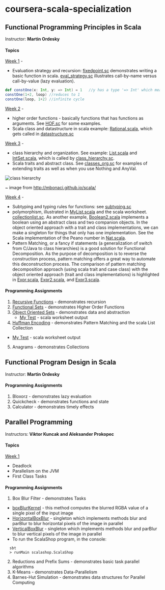 # coursera-scala-specialization

## Functional Programming Principles in Scala
Instructor: **Martin Ordesky**
#### Topics
[Week 1](https://github.com/xiaoyunyang/coursera-scala-specialization/blob/master/coursera-functional/src/week1) -
* Evaluation strategy and recursion: [fixedpoint.sc](https://github.com/xiaoyunyang/coursera-scala-specialization/blob/master/coursera-functional/src/week1/fixedpoint.sc) demonstrates writing a basic function in scala.
 [eval_strategy.sc](https://github.com/xiaoyunyang/coursera-scala-specialization/blob/master/coursera-functional/src/week1/eval_strategy.sc) illustrates call-by-name versus call-by-value (lazy evaluation).
```scala
def constOne(x: Int, y: => Int) = 1   //y has a type '=> Int' which means y is call-by-name
constOne(1+2, loop) //reduces to 1
constOne(loop, 1+2) //infinite cycle
```

[Week 2](https://github.com/xiaoyunyang/coursera-scala-specialization/blob/master/coursera-functional/src/week2) -
* higher order functions - basically functions that has functions as arguments. See [HOF.sc](https://github.com/xiaoyunyang/coursera-scala-specialization/blob/master/coursera-functional/src/week2/HOF.sc) for some examples.
* Scala class and datastructure in scala example: [Rational.scala](https://github.com/xiaoyunyang/coursera-scala-specialization/blob/master/coursera-functional/src/week2/Rational.scala), which gets called in [datastructure.sc](https://github.com/xiaoyunyang/coursera-scala-specialization/blob/master/coursera-functional/src/week2/datastruct.sc)

[Week 3](https://github.com/xiaoyunyang/coursera-scala-specialization/blob/master/coursera-functional/src/week3) -
* class hierarchy and organization. See example: [List.scala](https://github.com/xiaoyunyang/coursera-scala-specialization/blob/master/coursera-functional/src/week3/List.scala) and [IntSet.scala](https://github.com/xiaoyunyang/coursera-scala-specialization/blob/master/coursera-functional/src/week3/IntSet.scala), which is called by [class_hierarchy.sc](https://github.com/xiaoyunyang/coursera-scala-specialization/blob/master/coursera-functional/src/week3/class_hierarchy.sc).
* Scala traits and abstract class. See [classes_org.sc](https://github.com/xiaoyunyang/coursera-scala-specialization/blob/master/coursera-functional/src/week3/classes_org.sc) for examples of extending traits as well as when you use Nothing and AnyVal.

![class hierarchy](https://github.com/mbonaci/scala/blob/master/resources/Scala-class-hierarchy.gif?raw=true)

~ image from http://mbonaci.github.io/scala/

[Week 4](https://github.com/xiaoyunyang/coursera-scala-specialization/blob/master/coursera-functional/src/week4) -
* Subtyping and typing rules for functions: see  [subtyping.sc](https://github.com/xiaoyunyang/coursera-scala-specialization/blob/master/coursera-functional/src/week4/subtyping.sc)
* polymorphism, illustrated in [MyList.scala](https://github.com/xiaoyunyang/coursera-scala-specialization/blob/master/coursera-functional/src/week4/MyList.scala) and the scala worksheet. [collectionlist.sc](https://github.com/xiaoyunyang/coursera-scala-specialization/blob/master/coursera-functional/src/week4/collectionlist.sc). As another example, [Boolean2.scala](https://github.com/xiaoyunyang/coursera-scala-specialization/blob/master/coursera-functional/src/week4/Boolean2.scala) implements a boolean using an abstract class and two companion objects. In the object oriented approach with a trait and class implementations, we can make a singleton for things that only has one implementation. See the Scala implementation of the Peano number in [Nat.scala](https://github.com/xiaoyunyang/coursera-scala-specialization/blob/master/coursera-functional/src/week4/Nat.scala).
* Pattern Matching, or a fancy if statements (a generalization of switch from C/Java to class hierarchies) is a good solution for Functional Decomposition. As the purpose of decomposition is to reverse the construction process, pattern matching offers a great way to automate this deconstruction process. The comparison of pattern matching decomposition approach (using scala trait and case class) with the object oriented approach (trait and class implementations) is highlighted in  [Expr.scala](https://github.com/xiaoyunyang/coursera-scala-specialization/blob/master/coursera-functional/src/week4/Expr.scala), [Expr2.scala](https://github.com/xiaoyunyang/coursera-scala-specialization/blob/master/coursera-functional/src/week4/Expr2.scala), and [Expr3.scala](https://github.com/xiaoyunyang/coursera-scala-specialization/blob/master/coursera-functional/src/week4/Expr3.scala).

#### Programming Assignments
1. [Recursive Functions](https://github.com/xiaoyunyang/coursera-scala-specialization/blob/master/recfun/src/main/scala/recfun/Main.scala) - demonstrates recursion
2. [Functional Sets](https://github.com/xiaoyunyang/coursera-scala-specialization/blob/master/funsets/src/main/scala/funsets/FunSets.scala) - demonstrates Higher Order Functions
3. [Object Oriented Sets](https://github.com/xiaoyunyang/coursera-scala-specialization/blob/master/objsets/src/main/scala/objsets/TweetSet.scala) - demonstrates data and abstraction
    * [My Test](https://github.com/xiaoyunyang/coursera-scala-specialization/blob/master/objsets/src/test/scala/objsets/test.sc) - scala worksheet output
4. [Huffman Encoding](https://github.com/xiaoyunyang/coursera-scala-specialization/blob/master/patmat/src/main/scala/patmat/Huffman.scala) - demonstrates Pattern Matching and the scala List Collection
  * [My Test](https://github.com/xiaoyunyang/coursera-scala-specialization/blob/master/patmat/src/test/scala/patmat/test.sc) - scala worksheet output
5. Anagrams - demonstrates Collections

## Functional Program Design in Scala
Instructor: **Martin Ordesky**

#### Programming Assignments
1. Bloxorz - demonstrates lazy evaluation
2. Quickcheck - demonstrates functions and state
3. Calculator - demonstrates timely effects

## Parallel Programming
Instructors: **Viktor Kuncak and Aleksander Prokopec**

#### Topics
[Week 1](https://github.com/xiaoyunyang/coursera-scala-specialization/blob/master/coursera-parallel/src/week1)
* Deadlock
* Parallelism on the JVM
* First Class Tasks

#### Programming Assignments
1. Box Blur Filter - demonstrates Tasks
  * [boxBlurKernel](https://github.com/xiaoyunyang/coursera-scala-specialization/blob/master/scalashop/src/main/scala/scalashop/package.scala) - this method computes the blurred RGBA value of a single pixel of the input image
  * [HorizontalBoxBlur](https://github.com/xiaoyunyang/coursera-scala-specialization/blob/master/scalashop/src/main/scala/scalashop/HorizontalBoxBlur.scala) - singleton which implements methods blur and parBlur to blur horizontal pixels of the image in parallel
  * [VerticalBoxBlur](https://github.com/xiaoyunyang/coursera-scala-specialization/blob/master/scalashop/src/main/scala/scalashop/VerticalBoxBlur.scala) - singleton which implements methods blur and parBlur to blur vertical pixels of the image in parallel
  * To run the ScalaShop program, in the console:
  ```
    sbt
    > runMain scalashop.ScalaShop
  ```
2. Reductions and Prefix Sums - demonstrates basic task parallel algorithms
3. K-Means - demonstrates Data-Parallelism
4. Barnes-Hut Simulation - demonstrates data structures for Parallel Computing
